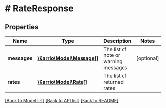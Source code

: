 # # RateResponse

## Properties

Name | Type | Description | Notes
------------ | ------------- | ------------- | -------------
**messages** | [**\Karrio\Model\Message[]**](Message.md) | The list of note or warning messages | [optional]
**rates** | [**\Karrio\Model\Rate[]**](Rate.md) | The list of returned rates |

[[Back to Model list]](../../README.md#models) [[Back to API list]](../../README.md#endpoints) [[Back to README]](../../README.md)
